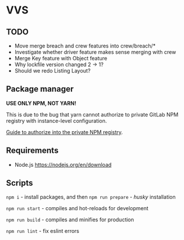 # VVS

## TODO

* Move merge breach and crew features into crew/breach/\*
* Investigate whether driver feature makes sense merging with crew
* Merge Key feature with Object feature
* Why lockfile version changed 2 -> 1?
* Should we redo Listing Layout?

## Package manager

**USE ONLY NPM, NOT YARN!**

This is due to the bug that yarn cannot
authorize to private GitLab NPM registry
with instance-level configuration.

[Guide to authorize into the private NPM registry](https://gitlab.com/s-e/reusable/frontend).

## Requirements
* Node.js https://nodejs.org/en/download

## Scripts
`npm i` - install packages, and then `npm run prepare` - _husky_ installation

`npm run start` - compiles and hot-reloads for development

`npm run build` - compiles and minifies for production

`npm run lint` - fix eslint errors
